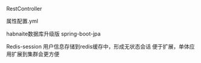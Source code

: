 RestController

属性配置.yml

habnaite数据库升级版 
spring-boot-jpa

Redis-session 
用户信息存储到redis缓存中，形成无状态会话
便于扩展，单体应用扩展到集群会更方便